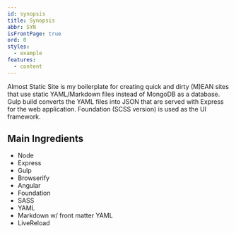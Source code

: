 ```yaml
---
id: synopsis
title: Synopsis
abbr: SYN
isFrontPage: true
ord: 0
styles:
  - example
features:
  - content
---
```

Almost Static Site is my boilerplate for creating quick and dirty (M)EAN sites that use static YAML/Markdown files instead of MongoDB as a database. Gulp build converts the YAML files into JSON that are served with Express for the web application. Foundation (SCSS version) is used as the UI framework.

## Main Ingredients

  * Node
  * Express
  * Gulp
  * Browserify
  * Angular
  * Foundation
  * SASS
  * YAML
  * Markdown w/ front matter YAML
  * LiveReload